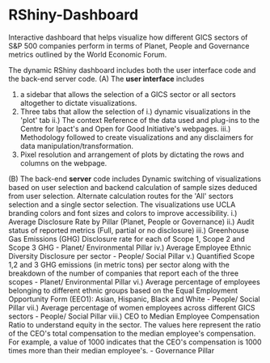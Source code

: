 # RShiny-Dashboard
Interactive dashboard that helps visualize how different GICS sectors of S&amp;P 500 companies perform in terms of Planet, People and Governance metrics outlined by the World Economic Forum.

The dynamic RShiny dashboard includes both the user interface code and the back-end server code. 
(A) The **user interface** includes 
1. a sidebar that allows the selection of a GICS sector or all sectors altogether to dictate visualizations.
2. Three tabs that allow the selection of
   i.) dynamic visualizations in the 'plot' tab
   ii.) The context Reference of the data used and plug-ins to the Centre for Ipact's and Open for Good Initiative's webpages.
   iii.) Methodology followed to create visualizations and any disclaimers for data manipulation/transformation.
3. Pixel resolution and arrangement of plots by dictating the rows and columns on the webpage.

(B) The back-end **server** code includes
Dynamic switching of visualizations based on user selection and backend calculation of sample sizes deduced from user selection. Alternate calculation routes for the 'All' sectors selection and a single sector selection.
The visualizations use UCLA branding colors and font sizes and colors to improve accessibility.
  i.) Average Disclosure Rate by Pillar (Planet, People or Governance)
  ii.) Audit status of reported metrics (Full, partial or no disclosure)
  iii.) Greenhouse Gas Emissions (GHG) Disclosure rate for each of Scope 1, Scope 2 and Scope 3 GHG - Planet/ Environmental Pillar
  iv.) Average Employee Ethnic Diversity Disclosure per sector - People/ Social Pillar
  v.) Quantified Scope 1,2 and 3 GHG emissions (in metric tons) per sector along with the breakdown of the number of companies that report each of the three scopes - Planet/ Environmental Pillar
  vi.) Average percentage of employees belonging to different ethnic groups based on the Equal Employment Opportunity Form (EEO1): Asian, Hispanic, Black and White - People/ Social Pillar
  vii.) Average percentage of women employees across different GICS sectors - People/ Social Pillar
  viii.) CEO to Median Employee Compensation Ratio to understand equity in the sector. The values here represent the ratio of the CEO's total compensation to the median employee's compensation.
        For example, a value of 1000 indicates that the CEO's compensation is 1000 times more than their median employee's. - Governance Pillar
   
  

